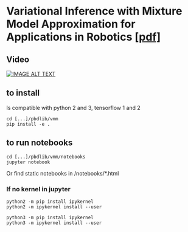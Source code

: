# Variational Inference with Mixture Model Approximation for Applications in Robotics [\[pdf\]](http://calinon.ch/papers/Pignat-ICRA2020.pdf)

## Video

[![IMAGE ALT TEXT](http://img.youtube.com/vi/90tp3vwOiDE/0.jpg)](https://www.youtube.com/watch?v=90tp3vwOiDE "Video Title")

## to install
Is compatible with python 2 and 3, tensorflow 1 and 2
   
	cd [...]/pbdlib/vmm
	pip install -e .

## to run notebooks

	cd [...]/pbdlib/vmm/notebooks
	jupyter notebook	
	
Or find static notebooks in /notebooks/*.html

### If no kernel in jupyter 

    python2 -m pip install ipykernel
    python2 -m ipykernel install --user
    
    python3 -m pip install ipykernel
    python3 -m ipykernel install --user
